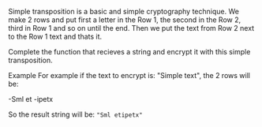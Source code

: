 Simple transposition is a basic and simple cryptography technique. We make 2 rows and put first a letter in the Row 1, the second in the Row 2, third in Row 1 and so on until the end. Then we put the text from Row 2 next to the Row 1 text and thats it.

Complete the function that recieves a string and encrypt it with this simple transposition.

Example
For example if the text to encrypt is: "Simple text", the 2 rows will be:

-Sml et
-ipetx

So the result string will be: `"Sml etipetx"`